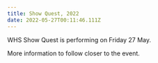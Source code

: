 ```yaml
---
title: Show Quest, 2022
date: 2022-05-27T00:11:46.111Z
---
```

WHS Show Quest is performing on Friday 27 May.

More information to follow closer to the event.